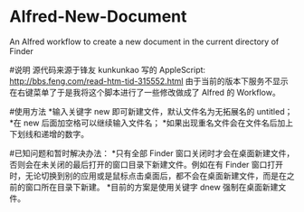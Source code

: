 # Alfred-New-Document
An Alfred workflow to create a new document in the current directory of Finder

#说明
源代码来源于锋友 kunkunkao 写的 AppleScript: 
http://bbs.feng.com/read-htm-tid-315552.html
由于当前的版本下服务不显示在右键菜单了于是我将这个脚本进行了一些修改做成了 Alfred 的 Workflow。

#使用方法
*输入关键字 new 即可新建文件，默认文件名为无拓展名的 untitled；
*在 new 后面加空格可以继续输入文件名；
*如果出现重名文件会在文件名后加上下划线和递增的数字。

#已知问题和暂时解决办法：
*只有全部 Finder 窗口关闭时才会在桌面新建文件，否则会在未关闭的最后打开的窗口目录下新建文件。例如在有 Finder 窗口打开时，无论切换到别的应用或是鼠标点击桌面后，都不会在桌面新建文件，而是在之前的窗口所在目录下新建。
*目前的方案是使用关键字 dnew 强制在桌面新建文件。

